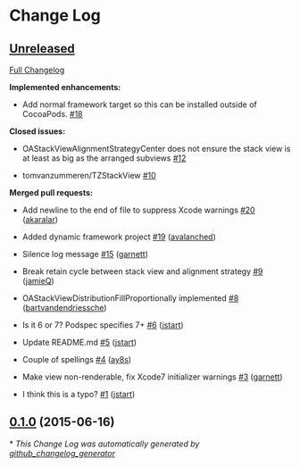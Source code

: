 # Change Log

## [Unreleased](https://github.com/oarrabi/OAStackView/tree/HEAD)

[Full Changelog](https://github.com/oarrabi/OAStackView/compare/0.1.0...HEAD)

**Implemented enhancements:**

- Add normal framework target so this can be installed outside of CocoaPods. [\#18](https://github.com/oarrabi/OAStackView/issues/18)

**Closed issues:**

- OAStackViewAlignmentStrategyCenter does not ensure the stack view is at least as big as the arranged subviews [\#12](https://github.com/oarrabi/OAStackView/issues/12)

- tomvanzummeren/TZStackView [\#10](https://github.com/oarrabi/OAStackView/issues/10)

**Merged pull requests:**

- Add newline to the end of file to suppress Xcode warnings [\#20](https://github.com/oarrabi/OAStackView/pull/20) ([akaralar](https://github.com/akaralar))

- Added dynamic framework project [\#19](https://github.com/oarrabi/OAStackView/pull/19) ([avalanched](https://github.com/avalanched))

- Silence log message [\#15](https://github.com/oarrabi/OAStackView/pull/15) ([garnett](https://github.com/garnett))

- Break retain cycle between stack view and alignment strategy [\#9](https://github.com/oarrabi/OAStackView/pull/9) ([jamieQ](https://github.com/jamieQ))

- OAStackViewDistributionFillProportionally implemented [\#8](https://github.com/oarrabi/OAStackView/pull/8) ([bartvandendriessche](https://github.com/bartvandendriessche))

- Is it 6 or 7? Podspec specifies 7+ [\#6](https://github.com/oarrabi/OAStackView/pull/6) ([jstart](https://github.com/jstart))

- Update README.md [\#5](https://github.com/oarrabi/OAStackView/pull/5) ([jstart](https://github.com/jstart))

- Couple of spellings [\#4](https://github.com/oarrabi/OAStackView/pull/4) ([ay8s](https://github.com/ay8s))

- Make view non-renderable, fix Xcode7 initializer warnings [\#3](https://github.com/oarrabi/OAStackView/pull/3) ([garnett](https://github.com/garnett))

- I think this is a typo? [\#1](https://github.com/oarrabi/OAStackView/pull/1) ([jstart](https://github.com/jstart))

## [0.1.0](https://github.com/oarrabi/OAStackView/tree/0.1.0) (2015-06-16)



\* *This Change Log was automatically generated by [github_changelog_generator](https://github.com/skywinder/Github-Changelog-Generator)*